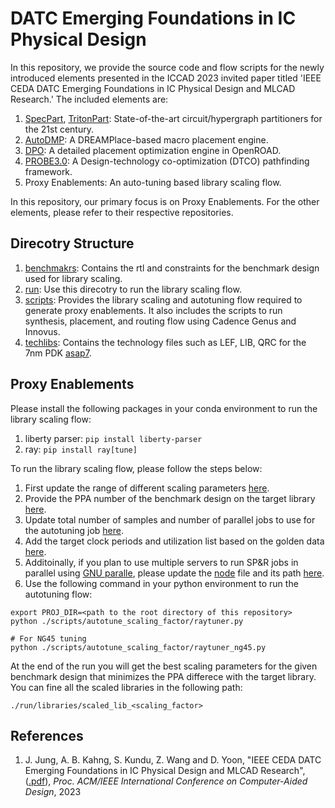 # DATC Emerging Foundations in IC Physical Design
In this repository, we provide the source code and flow scripts for the newly
introduced elements presented in the ICCAD 2023 invited paper titled 'IEEE CEDA
DATC Emerging Foundations in IC Physical Design and MLCAD Research.' The 
included elements are:
1. [SpecPart](https://github.com/TILOS-AI-Institute/HypergraphPartitioning), [TritonPart](https://github.com/The-OpenROAD-Project/OpenROAD/tree/master/src/par): State-of-the-art circuit/hypergraph partitioners for
the 21st century.
2. [AutoDMP](https://github.com/NVlabs/AutoDMP): A DREAMPlace-based macro placement engine.
3. [DPO](https://github.com/The-OpenROAD-Project/OpenROAD/tree/master/src/dpo): A detailed placement optimization engine in OpenROAD.
4. [PROBE3.0](https://github.com/ABKGroup/PROBE3.0): A Design-technology co-optimization (DTCO) pathfinding framework.
5. Proxy Enablements: An auto-tuning based library scaling flow.

In this repository, our primary focus is on Proxy Enablements. For the other elements, please refer to their respective repositories.

## Direcotry Structure
1. [benchmakrs](./benchmarks/): Contains the rtl and constraints for the benchmark design used for library scaling.
2. [run](./run): Use this direcotry to run the library scaling flow.
3. [scripts](./scripts): Provides the library scaling and autotuning flow required to generate proxy enablements. It also includes the scripts to run synthesis, placement, and routing flow using Cadence Genus and Innovus.
4. [techlibs](./techlibs/): Contains the technology files such as LEF, LIB, QRC for the 7nm PDK [asap7](https://github.com/The-OpenROAD-Project/asap7).

## Proxy Enablements
Please install the following packages in your conda environment to run the library scaling flow:
1. liberty parser: `pip install liberty-parser`
2. ray: `pip install ray[tune]`
  

To run the library scaling flow, please follow the steps below:
1. First update the range of different scaling parameters [here](./scripts/autotune_scaling_factor/raytuner.py#L52-L61).
2. Provide the PPA number of the benchmark design on the target library [here](./scripts/autotune_scaling_factor/raytuner.py#L48).
3. Update total number of samples and number of parallel jobs to use for the autotuning job [here](./scripts/autotune_scaling_factor/raytuner.py#L97-L98).
4. Add the target clock periods and utilization list based on the golden data [here](./scripts/autotune_scaling_factor/raytuner.py#L44-L46).
5. Additoinally, if you plan to use multiple servers to run SP&R jobs in parallel using [GNU paralle](https://www.gnu.org/software/parallel/), please update the [node](./scripts/util/node) file and its path [here](./scripts/autotune_scaling_factor/extract_scaled_loss.py#L113).
6. Use the following command in your python environment to run the autotuning flow:
```
export PROJ_DIR=<path to the root directory of this repository>
python ./scripts/autotune_scaling_factor/raytuner.py

# For NG45 tuning
python ./scripts/autotune_scaling_factor/raytuner_ng45.py
```


At the end of the run you will get the best scaling parameters for the given benchmark design that minimizes the PPA differece with the target library. You can fine all the scaled libraries in the following path:
```
./run/libraries/scaled_lib_<scaling_factor>
```

## References
1. J. Jung, A. B. Kahng, S. Kundu, Z. Wang and D. Yoon, "IEEE CEDA DATC Emerging Foundations in IC Physical Design and MLCAD Research", ([.pdf](https://vlsicad.ucsd.edu/Publications/Conferences/400/c400.pdf)), *Proc. ACM/IEEE International Conference on Computer-Aided Design*, 2023
